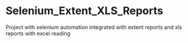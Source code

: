 # Selenium_Extent_XLS_Reports
Project with selenium automation integrated with extent reports and xls reports with excel reading
